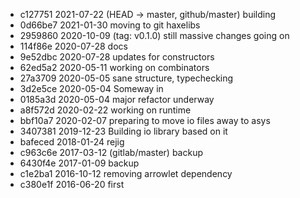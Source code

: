 * 	 c127751 2021-07-22  (HEAD -> master, github/master) building
* 	 0d66be7 2021-01-30  moving to git haxelibs
* 	 2959860 2020-10-09  (tag: v0.1.0) still massive changes going on
* 	 114f86e 2020-07-28  docs
* 	 9e52dbc 2020-07-28  updates for constructors
* 	 62ed5a2 2020-05-11  working on combinators
* 	 27a3709 2020-05-05  sane structure, typechecking
* 	 3d2e5ce 2020-05-04  Someway in
* 	 0185a3d 2020-05-04  major refactor underway
* 	 a8f572d 2020-02-22  working on runtime
* 	 bbf10a7 2020-02-07  preparing to move io files away to asys
* 	 3407381 2019-12-23  Building io library based on it
* 	 bafeced 2018-01-24  rejig
* 	 c963c6e 2017-03-12  (gitlab/master) backup
* 	 6430f4e 2017-01-09  backup
* 	 c1e2ba1 2016-10-12  removing arrowlet dependency
* 	 c380e1f 2016-06-20  first
